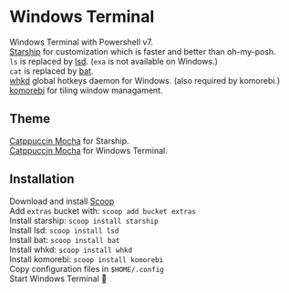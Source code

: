 # Windows Terminal

Windows Terminal with Powershell v7.<br>
[Starship](https://starship.rs/) for customization which is faster and better than oh-my-posh.<br>
`ls` is replaced by [lsd](https://github.com/lsd-rs/lsd). (`exa` is not available on Windows.)<br>
`cat` is replaced by [bat](https://github.com/sharkdp/bat).<br>
[whkd](https://github.com/LGUG2Z/whkd) global hotkeys daemon for Windows. (also required by komorebi.)<br>
[komorebi](https://github.com/LGUG2Z/komorebi) for tiling window managament.


## Theme

[Catppuccin Mocha](https://github.com/catppuccin/starship) for Starship.<br>
[Catppuccin Mocha](https://github.com/catppuccin/windows-terminal) for Windows Terminal.


## Installation

Download and install [Scoop](https://scoop.sh/)<br>
Add `extras` bucket with: `scoop add bucket extras`<br>
Install starship: `scoop install starship`<br>
Install lsd: `scoop install lsd`<br>
Install bat: `scoop install bat`<br>
Install whkd: `scoop install whkd`<br>
Install komorebi: `scoop install komorebi`<br>
Copy configuration files in `$HOME/.config`<br>
Start Windows Terminal 🚀

